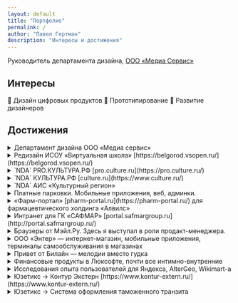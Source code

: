 ```yaml
---
layout: default
title: "Портфолио"
permalink: /
author: "Павел Гертман"
description: "Интересы и достижения"
---
```


Руководитель департамента дизайна, 
[ООО «Медиа Сервис»](http://mediaservicellc.ru/)

## Интересы

👊 Дизайн цифровых продуктов
🤜 Прототипирование
🤛 Развитие дизайнеров

## Достижения
<details>
<summary>Департамент дизайна ООО «Медиа сервис»</summary>
    
- Вырастил 4 дизайнеров
- Сформировал матрицу компетенций
- Выстроил партнерские отношения с командами разработки и эксплуатации

</details>

<details>
<summary>Редизайн ИСОУ «Виртуальная школа» [https://belgorod.vsopen.ru/](https://belgorod.vsopen.ru/)</summary>
    
- Формирование команды
- Планирование
- Организация, руководство, управление

</details>

<details>
<summary> `NDA` PRO.КУЛЬТУРА.РФ [pro.culture.ru](https://pro.culture.ru/)</summary>
</details>

<details>
<summary>`NDA` КУЛЬТУРА.РФ [culture.ru](https://www.culture.ru/)</summary>
</details>

<details>
<summary>`NDA` АИС «Культурный регион»</summary>
</details>

<details>
<summary>Платные парковки. Мобильные приложения, веб, админки.</summary>
    
- Парковки России: [https://apps.apple.com/ru/app/id1434426876](https://apps.apple.com/ru/app/id1434426876)
    - Спроектировал админку для юр. лиц.
- Горпарковки (Белгород, Владимир, Воронеж, Екатеринбург, Казань, Калуга, Курск, Новосибирск, Пермь, Рязань, Тверь, Тула): [https://apps.apple.com/ru/app/id1435905627](https://apps.apple.com/ru/app/id1435905627)

</details>

<details>
<summary>«Фарм-портал» [pharm-portal.ru](https://pharm-portal.ru/) для фармацевтического холдинга «Алвилс»</summary>
    
Справочная система для аптек и других участников фарм-рынка на основе открытых данных.

</details>

<details>
<summary>Интранет для ГК «САФМАР» [portal.safmargroup.ru](http://portal.safmargroup.ru/)</summary>
    
Разработчик EmDev [emdev.ru](https://www.emdev.ru/main)

</details>

<details>
<summary>Браузеры от Мэйл.Ру. Здесь я выступал в роли продакт-менеджера.</summary>
    
- Браузер Go! [https://gobro.mail.ru/](https://gobro.mail.ru/) Пока я им занимался, он назывался Amigo.
- ОК+Firefox [https://firefox-ok.mail.ru/](https://firefox-ok.mail.ru/)

</details>

<details>
<summary>ООО «Энтер» — интернет-магазин, мобильные приложения, терминалы самообслуживания в магазинах</summary>
    
- Вырастил 2 дизайнеров
- Оптимизировал производство и согласование баннеров
- Листинг смартфонов [https://web.archive.org/web/20170414064232/http://www.enter.ru/catalog/electronics/telefoni-smartfoni-2348](https://web.archive.org/web/20170414064232/http://www.enter.ru/catalog/electronics/telefoni-smartfoni-2348)
- Карточка товара [https://web.archive.org/web/20170414083800/http://www.enter.ru/product/electronics/smartfon-apple-iphone-7-256gb-chiernyi-2060302024171#sender%5Bname%5D=filter&sender%5BcategoryUrlPrefix%5D=electronics](https://web.archive.org/web/20170414083800/http://www.enter.ru/product/electronics/smartfon-apple-iphone-7-256gb-chiernyi-2060302024171#sender%5Bname%5D=filter&sender%5BcategoryUrlPrefix%5D=electronics)
    - Мобильная версия, была отдельным сайтом [https://web.archive.org/web/20170606124611/https://m.enter.ru/](https://web.archive.org/web/20170606124611/https://m.enter.ru/)
        
        К сожалению, сохранилась только главная страница.

</details>

<details>
<summary>Привет от Билайн — мелодии вместо гудка</summary>
    
Портал [myprivet.beeline.ru](http://myprivet.beeline.ru/) и голосовая витрина 0770. Почти не изменились за 10 лет.

</details>

<details>
<summary>Финансовые продукты в Люксофте, почти все интимно-внутренние</summary>
    
- Мобильное приложение для сейлзов, которым они демонстрировали мощь заказной финансовой разработки Люксофта
- Системы для ВТБ Капитал по обслуживанию конверсионных операций.
- Мобильное приложение про ПИФы для Тройка-Диалог. 
Оно было публичное, но Сбер купил Тройку и приложение убрал.

</details>

<details>
<summary>Исследования опыта пользователей для Яндекса, AlterGeo, Wikimart-а</summary>
</details>

<details>
<summary>Юзетикс → Контур Экстерн [https://www.kontur-extern.ru/](https://www.kontur-extern.ru/)</summary>
    
Проектирование интерфейсов самой первой версии

</details>

<details>
<summary>Юзетикс → Система оформления таможенного транзита</summary>
</details>
